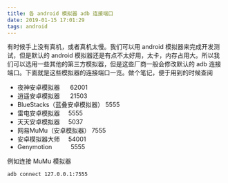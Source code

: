 ```yaml
---
title: 各 android 模拟器 adb 连接端口
date: 2019-01-15 17:01:29
tags: android 
---
```


有时候手上没有真机，或者真机太慢。我们可以用 android 模拟器来完成开发测试，但是默认的 android 模拟器还是有点不太好用，太卡，内存占用大。所以我们可以选用一些其他的第三方模拟器，但是这些厂商一般会修改默认的 adb 连接端口。下面就是这些模拟器的连接端口一览。做个笔记，便于用到的时候查阅

* 夜神安卓模拟器 &nbsp;&nbsp;&nbsp;&nbsp;	 62001
* 逍遥安卓模拟器 &nbsp;&nbsp;&nbsp;&nbsp;	 21503
* BlueStacks（蓝叠安卓模拟器） 	5555
* 雷电安卓模拟器	&nbsp;&nbsp;&nbsp;&nbsp;5555
* 天天安卓模拟器 	&nbsp;&nbsp;&nbsp;&nbsp;5037
* 网易MuMu（安卓模拟器） 	7555
* 安卓模拟器大师 	&nbsp;&nbsp;&nbsp;&nbsp;54001
* Genymotion       &nbsp;&nbsp;&nbsp;&nbsp;&nbsp;&nbsp;&nbsp;&nbsp;&nbsp; 5555

例如连接 MuMu 模拟器
```
adb connect 127.0.0.1:7555
```